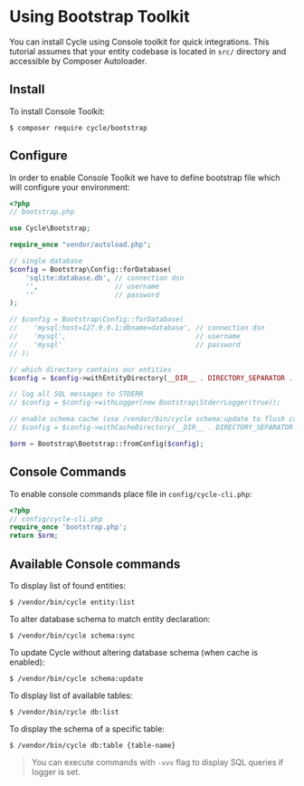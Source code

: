 # Using Bootstrap Toolkit
You can install Cycle using Console toolkit for quick integrations. This tutorial assumes that your entity codebase is located in 
`src/` directory and accessible by Composer Autoloader.

## Install
To install Console Toolkit:

```
$ composer require cycle/bootstrap
```

## Configure
In order to enable Console Toolkit we have to define bootstrap file which will configure your environment:

```php
<?php
// bootstrap.php

use Cycle\Bootstrap;

require_once "vendor/autoload.php";

// single database
$config = Bootstrap\Config::forDatabase(
    'sqlite:database.db', // connection dsn
    '',                   // username
    ''                    // password
);

// $config = Bootstrap\Config::forDatabase(
//    'mysql:host=127.0.0.1;dbname=database', // connection dsn
//    'mysql',                                // username
//    'mysql'                                 // password
// );

// which directory contains our entities
$config = $config->withEntityDirectory(__DIR__ . DIRECTORY_SEPARATOR . 'src');

// log all SQL messages to STDERR
// $config = $config->withLogger(new Bootstrap\StderrLogger(true));

// enable schema cache (use /vendor/bin/cycle schema:update to flush cache), keep commented to disable caching
// $config = $config->withCacheDirectory(__DIR__ . DIRECTORY_SEPARATOR . 'cache');

$orm = Bootstrap\Bootstrap::fromConfig($config);
```

## Console Commands
To enable console commands place file in `config/cycle-cli.php`:

```php
<?php
// config/cycle-cli.php
require_once 'bootstrap.php';
return $orm;
```

## Available Console commands
To display list of found entities:

```
$ /vendor/bin/cycle entity:list
```

To alter database schema to match entity declaration:

```
$ /vendor/bin/cycle schema:sync
```

To update Cycle without altering database schema (when cache is enabled):

```
$ /vendor/bin/cycle schema:update
```

To display list of available tables:
```
$ /vendor/bin/cycle db:list
```

To display the schema of a specific table:

```
$ /vendor/bin/cycle db:table {table-name}
```

> You can execute commands with `-vvv` flag to display SQL queries if logger is set.
